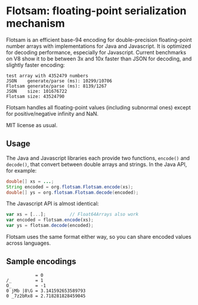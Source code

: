 # Flotsam: floating-point serialization mechanism
Flotsam is an efficient base-94 encoding for double-precision floating-point
number arrays with implementations for Java and Javascript. It is optimized for
decoding performance, especially for Javascript. Current benchmarks on V8 show
it to be between 3x and 10x faster than JSON for decoding, and slightly faster
encoding:

```
test array with 4352479 numbers
JSON    generate/parse (ms): 10299/10706
Flotsam generate/parse (ms): 8139/1267
JSON    size: 101676722
Flotsam size: 43524790
```

Flotsam handles all floating-point values (including subnormal ones) except for
positive/negative infinity and NaN.

MIT license as usual.

## Usage
The Java and Javascript libraries each provide two functions, `encode()` and
`decode()`, that convert between double arrays and strings. In the Java API,
for example:

```java
double[] xs = ...;
String encoded = org.flotsam.Flotsam.encode(xs);
double[] ys = org.flotsam.Flotsam.decode(encoded);
```

The Javascript API is almost identical:

```js
var xs = [...];         // Float64Arrays also work
var encoded = flotsam.encode(xs);
var ys = flotsam.decode(encoded);
```

Flotsam uses the same format either way, so you can share encoded values across
languages.

## Sample encodings
```
           = 0
/_         = 1
O_         = -1
0 jMb |8\G = 3.141592653589793
0 _7z2bRx8 = 2.718281828459045
```
